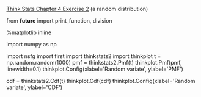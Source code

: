[Think Stats Chapter 4 Exercise 2](http://greenteapress.com/thinkstats2/html/thinkstats2005.html#toc41) (a random distribution)

from __future__ import print_function, division

%matplotlib inline

import numpy as np

import nsfg
import first
import thinkstats2
import thinkplot
t = np.random.random(1000)
pmf = thinkstats2.Pmf(t)
thinkplot.Pmf(pmf, linewidth=0.1)
thinkplot.Config(xlabel='Random variate', ylabel='PMF')

cdf = thinkstats2.Cdf(t)
thinkplot.Cdf(cdf)
thinkplot.Config(xlabel='Random variate', ylabel='CDF')
